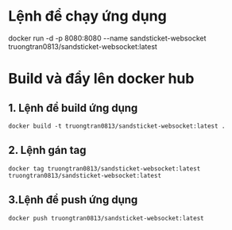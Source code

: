 # Lệnh để chạy ứng dụng

docker run -d -p 8080:8080 --name sandsticket-websocket truongtran0813/sandsticket-websocket:latest

# Build và đẩy lên docker hub

## 1. Lệnh để build ứng dụng

`docker build -t truongtran0813/sandsticket-websocket:latest .`

## 2. Lệnh gán tag

`docker tag truongtran0813/sandsticket-websocket:latest truongtran0813/sandsticket-websocket:latest`

## 3.Lệnh để push ứng dụng

`docker push truongtran0813/sandsticket-websocket:latest`
